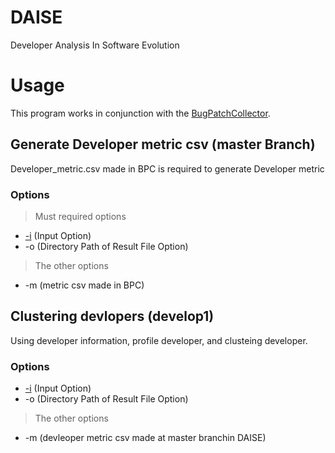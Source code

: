 # DAISE
Developer Analysis In Software Evolution

# Usage
This program works in conjunction with the [BugPatchCollector](https://github.com/HGUISEL/BugPatchCollector/tree/master).

## Generate Developer metric csv (master Branch)
Developer_metric.csv made in BPC is required to generate Developer metric

### Options
>Must required options 
* [-i](https://github.com/HGUISEL/BugPatchCollector/issues/4) (Input Option)
* -o (Directory Path of Result File Option)
>The other options
* -m (metric csv made in BPC)

## Clustering devlopers (develop1)
Using developer information, profile developer, and clusteing developer.

### Options
* [-i](https://github.com/HGUISEL/BugPatchCollector/issues/4) (Input Option)
* -o (Directory Path of Result File Option)
>The other options
* -m (devleoper metric csv made at master branchin DAISE)
